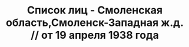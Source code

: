 ---
title: Список лиц - Смоленская область,Смоленск-Западная ж.д. // от 19 апреля 1938
  года
description: РГАСПИ, ф.17, оп.171, дело 416, лист 133
images:
- /disk/pictures/v08/17-171-416-133.jpg
- /disk/pictures/v08/17-171-416-134.jpg
- /disk/pictures/v08/17-171-416-135.jpg
- /disk/pictures/v08/17-171-416-136.jpg
- /disk/pictures/v08/17-171-416-137.jpg
- /disk/pictures/v08/17-171-416-138.jpg
---